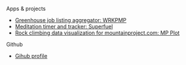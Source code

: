 Apps & projects
* [Greenhouse job listing aggregator: WRKPMP](https://wrkpmp.com)
* [Meditation timer and tracker: Superfuel](https://superfuel.me)
* [Rock climbing data visualization for mountainproject.com: MP Plot](https://mpplot.com)

Github
* [Gihub profile](https://github.com/raymur)

